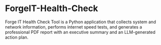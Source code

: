 # ForgeIT-Health-Check
Forge IT Health Check Tool  is a Python application that collects system and network information, performs internet speed tests, and generates a professional PDF report with an executive summary and an LLM-generated action plan.
